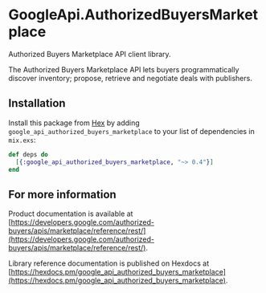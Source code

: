# GoogleApi.AuthorizedBuyersMarketplace

Authorized Buyers Marketplace API client library.

The Authorized Buyers Marketplace API lets buyers programmatically discover inventory; propose, retrieve and negotiate deals with publishers.

## Installation

Install this package from [Hex](https://hex.pm) by adding
`google_api_authorized_buyers_marketplace` to your list of dependencies in `mix.exs`:

```elixir
def deps do
  [{:google_api_authorized_buyers_marketplace, "~> 0.4"}]
end
```

## For more information

Product documentation is available at [https://developers.google.com/authorized-buyers/apis/marketplace/reference/rest/](https://developers.google.com/authorized-buyers/apis/marketplace/reference/rest/).

Library reference documentation is published on Hexdocs at
[https://hexdocs.pm/google_api_authorized_buyers_marketplace](https://hexdocs.pm/google_api_authorized_buyers_marketplace).
